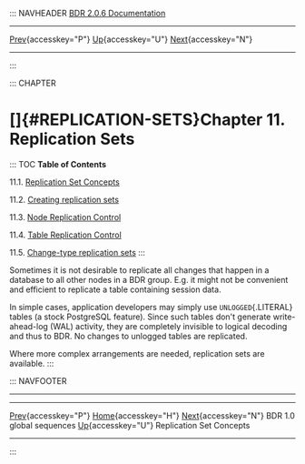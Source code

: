 ::: NAVHEADER
  [BDR 2.0.6 Documentation](index.md)                                                                                 
  ------------------------------------------------------------------------------- ---------------------------------- -- ----------------------------------------------------------------------------------
  [Prev](global-sequences-bdr10.md "BDR 1.0 global sequences"){accesskey="P"}   [Up](manual.md){accesskey="U"}        [Next](replication-sets-concepts.md "Replication Set Concepts"){accesskey="N"}

------------------------------------------------------------------------
:::

::: CHAPTER
# []{#REPLICATION-SETS}Chapter 11. Replication Sets

::: TOC
**Table of Contents**

11.1. [Replication Set Concepts](replication-sets-concepts.md)

11.2. [Creating replication sets](replication-sets-creation.md)

11.3. [Node Replication Control](replication-sets-nodes.md)

11.4. [Table Replication Control](replication-sets-tables.md)

11.5. [Change-type replication sets](replication-sets-changetype.md)
:::

Sometimes it is not desirable to replicate all changes that happen in a
database to all other nodes in a BDR group. E.g. it might not be
convenient and efficient to replicate a table containing session data.

In simple cases, application developers may simply use
`UNLOGGED`{.LITERAL} tables (a stock PostgreSQL feature). Since such
tables don\'t generate write-ahead-log (WAL) activity, they are
completely invisible to logical decoding and thus to BDR. No changes to
unlogged tables are replicated.

Where more complex arrangements are needed, replication sets are
available.
:::

::: NAVFOOTER

------------------------------------------------------------------------

  ---------------------------------------------------- ----------------------------------- -------------------------------------------------------
  [Prev](global-sequences-bdr10.md){accesskey="P"}    [Home](index.md){accesskey="H"}    [Next](replication-sets-concepts.md){accesskey="N"}
  BDR 1.0 global sequences                              [Up](manual.md){accesskey="U"}                                  Replication Set Concepts
  ---------------------------------------------------- ----------------------------------- -------------------------------------------------------
:::
